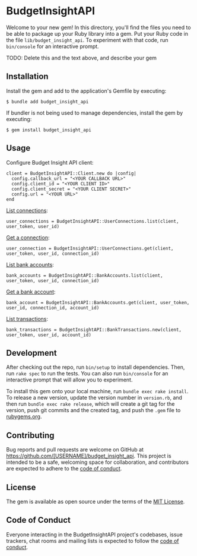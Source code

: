 # BudgetInsightAPI

Welcome to your new gem! In this directory, you'll find the files you need to be able to package up your Ruby library into a gem. Put your Ruby code in the file `lib/budget_insight_api`. To experiment with that code, run `bin/console` for an interactive prompt.

TODO: Delete this and the text above, and describe your gem

## Installation

Install the gem and add to the application's Gemfile by executing:

    $ bundle add budget_insight_api

If bundler is not being used to manage dependencies, install the gem by executing:

    $ gem install budget_insight_api

## Usage

Configure Budget Insight API client:
```
client = BudgetInsightAPI::Client.new do |config|
  config.callback_url = "<YOUR CALLBACK URL>"
  config.client_id = "<YOUR CLIENT ID>"
  config.client_secret = "<YOUR CLIENT SECRET>"
  config.url = "<YOUR URL>"
end
```

[List connections](https://docs.budget-insight.com/reference/connections#list-connections):
```
user_connections = BudgetInsightAPI::UserConnections.list(client, user_token, user_id)
```

[Get a connection](https://docs.budget-insight.com/reference/connections#get-a-connection):
```
user_connection = BudgetInsightAPI::UserConnections.get(client, user_token, user_id, connection_id)
```

[List bank accounts](https://docs.budget-insight.com/reference/bank-accounts#list-bank-accounts):
```
bank_accounts = BudgetInsightAPI::BankAccounts.list(client, user_token, user_id, connection_id)
```

[Get a bank account](https://docs.budget-insight.com/reference/bank-accounts#get-a-bank-account):
```
bank_account = BudgetInsightAPI::BankAccounts.get(client, user_token, user_id, connection_id, account_id)
```

[List transactions](https://docs.budget-insight.com/reference/bank-transactions#list-transactions):
```
bank_transactions = BudgetInsightAPI::BankTransactions.new(client, user_token, user_id, account_id)
```

## Development

After checking out the repo, run `bin/setup` to install dependencies. Then, run `rake spec` to run the tests. You can also run `bin/console` for an interactive prompt that will allow you to experiment.

To install this gem onto your local machine, run `bundle exec rake install`. To release a new version, update the version number in `version.rb`, and then run `bundle exec rake release`, which will create a git tag for the version, push git commits and the created tag, and push the `.gem` file to [rubygems.org](https://rubygems.org).

## Contributing

Bug reports and pull requests are welcome on GitHub at https://github.com/[USERNAME]/budget_insight_api. This project is intended to be a safe, welcoming space for collaboration, and contributors are expected to adhere to the [code of conduct](https://github.com/[USERNAME]/budget_insight_api/blob/master/CODE_OF_CONDUCT.md).

## License

The gem is available as open source under the terms of the [MIT License](https://opensource.org/licenses/MIT).

## Code of Conduct

Everyone interacting in the BudgetInsightAPI project's codebases, issue trackers, chat rooms and mailing lists is expected to follow the [code of conduct](https://github.com/[USERNAME]/budget_insight_api/blob/master/CODE_OF_CONDUCT.md).
